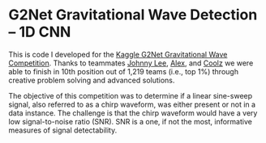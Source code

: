 # G2Net Gravitational Wave Detection – 1D CNN



This is code I developed for the [Kaggle G2Net Gravitational Wave Competition](https://www.kaggle.com/c/g2net-gravitational-wave-detection/overview). Thanks to teammates [Johnny Lee](https://www.kaggle.com/wuliaokaola), [Alex](https://www.kaggle.com/lihuajin), and [Coolz](https://www.kaggle.com/cooolz) we were able to finish in 10th position out of 1,219 teams (i.e., top 1%) through creative problem solving and advanced solutions.

The objective of this competition was to determine if a linear sine-sweep signal, also referred to as a chirp waveform, was either present or not in a data instance. The challenge is that the chirp waveform would have a very low signal-to-noise ratio (SNR). SNR is a one, if not the most, informative measures of signal detectability.
